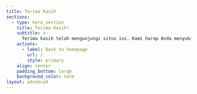 ```yaml
---
title: Terima Kasih
sections:
  - type: hero_section
    title: Terima Kasih!
    subtitle: >-
      Terima kasih telah mengunjungi situs ini. Kami harap Anda menyukainya. Semoga hari mu menyenangkan!
    actions:
      - label: Back to homepage
        url: /
        style: primary
    align: center
    padding_bottom: large
    background_color: none
layout: advanced
---
```

